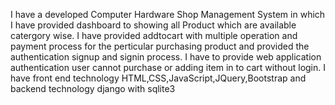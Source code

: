 I have a developed Computer Hardware Shop Management System in which I have provided dashboard to showing all Product which are available catergory wise. 
I have provided addtocart with multiple operation and payment process for the perticular purchasing product and provided the authentication signup and signin process.
I have to provide web application authentication user cannot purchase or adding item in to cart without login.
I have front end technology HTML,CSS,JavaScript,JQuery,Bootstrap and backend technology django with sqlite3
